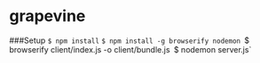 # grapevine

###Setup
`$ npm install`
`$ npm install -g browserify nodemon
`$ browserify client/index.js -o client/bundle.js`
`$ nodemon server.js`
